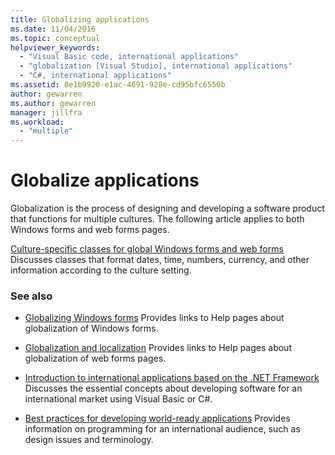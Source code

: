 ```yaml
---
title: Globalizing applications
ms.date: 11/04/2016
ms.topic: conceptual
helpviewer_keywords:
  - "Visual Basic code, international applications"
  - "globalization [Visual Studio], international applications"
  - "C#, international applications"
ms.assetid: 8e1b9920-e1ac-4691-928e-cd95bfc6550b
author: gewarren
ms.author: gewarren
manager: jillfra
ms.workload:
  - "multiple"
---
```

# Globalize applications

Globalization is the process of designing and developing a software product that functions for multiple cultures. The following article applies to both Windows forms and web forms pages.

 [Culture-specific classes for global Windows forms and web forms](../ide/culture-specific-classes-for-global-windows-forms-and-web-forms.md)
 Discusses classes that format dates, time, numbers, currency, and other information according to the culture setting.

### See also

- [Globalizing Windows forms](/dotnet/framework/winforms/advanced/globalizing-windows-forms)
 Provides links to Help pages about globalization of Windows forms.

- [Globalization and localization](https://msdn.microsoft.com/Library/8ef3838e-9d05-4236-9dd0-ceecff9df80d)
 Provides links to Help pages about globalization of web forms pages.

- [Introduction to international applications based on the .NET Framework](../ide/introduction-to-international-applications-based-on-the-dotnet-framework.md)
 Discusses the essential concepts about developing software for an international market using Visual Basic or C#.

- [Best practices for developing world-ready applications](/dotnet/standard/globalization-localization/best-practices-for-developing-world-ready-apps)
 Provides information on programming for an international audience, such as design issues and terminology.